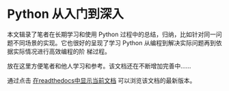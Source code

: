 # Python 从入门到深入

本文辑录了笔者在长期学习和使用 Python 过程中的总结，归纳，比如针对同一问题不同场景的实现。它也很好的呈现了学习 Python 从编程到解决实际问题再到依据实际情况进行高效编程的阶
梯过程。

放在这里方便笔者和他人学习和参考。该文档还在不断增加完善中......

通过点击 [在readthedocs中显示当前文档](https://pythonhowto.readthedocs.io/en/latest/index.html>) 可以浏览该文档的最新版本。
